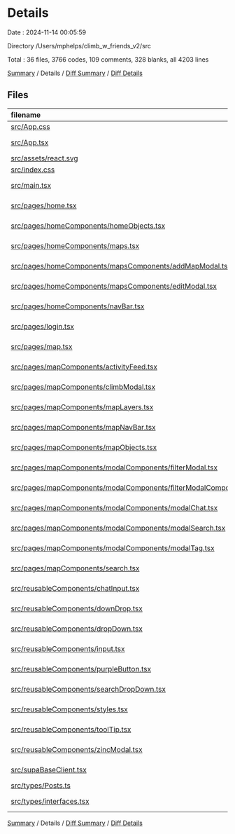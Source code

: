 # Details

Date : 2024-11-14 00:05:59

Directory /Users/mphelps/climb_w_friends_v2/src

Total : 36 files,  3766 codes, 109 comments, 328 blanks, all 4203 lines

[Summary](results.md) / Details / [Diff Summary](diff.md) / [Diff Details](diff-details.md)

## Files
| filename | language | code | comment | blank | total |
| :--- | :--- | ---: | ---: | ---: | ---: |
| [src/App.css](/src/App.css) | CSS | 37 | 0 | 6 | 43 |
| [src/App.tsx](/src/App.tsx) | TypeScript JSX | 9 | 32 | 4 | 45 |
| [src/assets/react.svg](/src/assets/react.svg) | XML | 1 | 0 | 0 | 1 |
| [src/index.css](/src/index.css) | CSS | 64 | 0 | 9 | 73 |
| [src/main.tsx](/src/main.tsx) | TypeScript JSX | 21 | 1 | 3 | 25 |
| [src/pages/home.tsx](/src/pages/home.tsx) | TypeScript JSX | 11 | 0 | 1 | 12 |
| [src/pages/homeComponents/homeObjects.tsx](/src/pages/homeComponents/homeObjects.tsx) | TypeScript JSX | 377 | 0 | 2 | 379 |
| [src/pages/homeComponents/maps.tsx](/src/pages/homeComponents/maps.tsx) | TypeScript JSX | 109 | 0 | 10 | 119 |
| [src/pages/homeComponents/mapsComponents/addMapModal.tsx](/src/pages/homeComponents/mapsComponents/addMapModal.tsx) | TypeScript JSX | 76 | 1 | 5 | 82 |
| [src/pages/homeComponents/mapsComponents/editModal.tsx](/src/pages/homeComponents/mapsComponents/editModal.tsx) | TypeScript JSX | 222 | 0 | 15 | 237 |
| [src/pages/homeComponents/navBar.tsx](/src/pages/homeComponents/navBar.tsx) | TypeScript JSX | 30 | 0 | 4 | 34 |
| [src/pages/login.tsx](/src/pages/login.tsx) | TypeScript JSX | 81 | 10 | 13 | 104 |
| [src/pages/map.tsx](/src/pages/map.tsx) | TypeScript JSX | 191 | 6 | 37 | 234 |
| [src/pages/mapComponents/activityFeed.tsx](/src/pages/mapComponents/activityFeed.tsx) | TypeScript JSX | 62 | 1 | 9 | 72 |
| [src/pages/mapComponents/climbModal.tsx](/src/pages/mapComponents/climbModal.tsx) | TypeScript JSX | 147 | 1 | 11 | 159 |
| [src/pages/mapComponents/mapLayers.tsx](/src/pages/mapComponents/mapLayers.tsx) | TypeScript JSX | 297 | 45 | 28 | 370 |
| [src/pages/mapComponents/mapNavBar.tsx](/src/pages/mapComponents/mapNavBar.tsx) | TypeScript JSX | 83 | 0 | 3 | 86 |
| [src/pages/mapComponents/mapObjects.tsx](/src/pages/mapComponents/mapObjects.tsx) | TypeScript JSX | 444 | 0 | 11 | 455 |
| [src/pages/mapComponents/modalComponents/filterModal.tsx](/src/pages/mapComponents/modalComponents/filterModal.tsx) | TypeScript JSX | 242 | 3 | 24 | 269 |
| [src/pages/mapComponents/modalComponents/filterModalComponents.tsx/GradeDropDowns.tsx](/src/pages/mapComponents/modalComponents/filterModalComponents.tsx/GradeDropDowns.tsx) | TypeScript JSX | 68 | 0 | 6 | 74 |
| [src/pages/mapComponents/modalComponents/modalChat.tsx](/src/pages/mapComponents/modalComponents/modalChat.tsx) | TypeScript JSX | 97 | 1 | 9 | 107 |
| [src/pages/mapComponents/modalComponents/modalSearch.tsx](/src/pages/mapComponents/modalComponents/modalSearch.tsx) | TypeScript JSX | 82 | 1 | 12 | 95 |
| [src/pages/mapComponents/modalComponents/modalTag.tsx](/src/pages/mapComponents/modalComponents/modalTag.tsx) | TypeScript JSX | 79 | 2 | 10 | 91 |
| [src/pages/mapComponents/search.tsx](/src/pages/mapComponents/search.tsx) | TypeScript JSX | 138 | 0 | 15 | 153 |
| [src/reusableComponents/chatInput.tsx](/src/reusableComponents/chatInput.tsx) | TypeScript JSX | 34 | 0 | 4 | 38 |
| [src/reusableComponents/downDrop.tsx](/src/reusableComponents/downDrop.tsx) | TypeScript JSX | 51 | 0 | 2 | 53 |
| [src/reusableComponents/dropDown.tsx](/src/reusableComponents/dropDown.tsx) | TypeScript JSX | 89 | 0 | 9 | 98 |
| [src/reusableComponents/input.tsx](/src/reusableComponents/input.tsx) | TypeScript JSX | 38 | 0 | 8 | 46 |
| [src/reusableComponents/purpleButton.tsx](/src/reusableComponents/purpleButton.tsx) | TypeScript JSX | 18 | 0 | 1 | 19 |
| [src/reusableComponents/searchDropDown.tsx](/src/reusableComponents/searchDropDown.tsx) | TypeScript JSX | 44 | 0 | 6 | 50 |
| [src/reusableComponents/styles.tsx](/src/reusableComponents/styles.tsx) | TypeScript JSX | 316 | 0 | 21 | 337 |
| [src/reusableComponents/toolTip.tsx](/src/reusableComponents/toolTip.tsx) | TypeScript JSX | 65 | 2 | 6 | 73 |
| [src/reusableComponents/zincModal.tsx](/src/reusableComponents/zincModal.tsx) | TypeScript JSX | 42 | 2 | 5 | 49 |
| [src/supaBaseClient.tsx](/src/supaBaseClient.tsx) | TypeScript JSX | 45 | 1 | 12 | 58 |
| [src/types/Posts.ts](/src/types/Posts.ts) | TypeScript | 5 | 0 | 1 | 6 |
| [src/types/interfaces.tsx](/src/types/interfaces.tsx) | TypeScript JSX | 51 | 0 | 6 | 57 |

[Summary](results.md) / Details / [Diff Summary](diff.md) / [Diff Details](diff-details.md)
